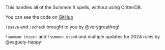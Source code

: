 This handles all of the Summon X spells, without using CritterDB.

You can see the code on [GitHub](https://github.com/Croebh/Avrae-Customizations/tree/master/Collections/Croebhs%20Summon%20Alias)

`!ssave` and `!scheck` brought to you by @verygreatfrog!

`!summon insect` and `!summon steed` and multiple updates for 2024 rules by @vaguely-happy
